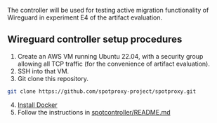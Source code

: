The controller will be used for testing active migration functionality of Wireguard in experiment E4 of the artifact evaluation. 
## Wireguard controller setup procedures
1. Create an AWS VM running Ubuntu 22.04, with a security group allowing all TCP traffic (for the convenience of artifact evaluation). 
2. SSH into that VM. 
3. Git clone this repository. 
```bash
git clone https://github.com/spotproxy-project/spotproxy.git
```
4. [Install Docker](https://docs.docker.com/engine/install/ubuntu/)
5. Follow the instructions in [spotcontroller/README.md](https://github.com/spotproxy-project/spotproxy/blob/main/spotcontroller/README.md)